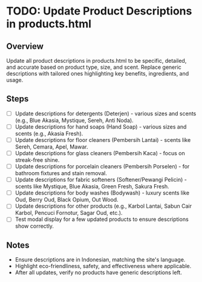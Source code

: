 # TODO: Update Product Descriptions in products.html

## Overview
Update all product descriptions in products.html to be specific, detailed, and accurate based on product type, size, and scent. Replace generic descriptions with tailored ones highlighting key benefits, ingredients, and usage.

## Steps
- [ ] Update descriptions for detergents (Deterjen) - various sizes and scents (e.g., Blue Akasia, Mystique, Sereh, Anti Noda).
- [ ] Update descriptions for hand soaps (Hand Soap) - various sizes and scents (e.g., Akasia Fresh).
- [ ] Update descriptions for floor cleaners (Pembersih Lantai) - scents like Sereh, Cemara, Apel, Mawar.
- [ ] Update descriptions for glass cleaners (Pembersih Kaca) - focus on streak-free shine.
- [ ] Update descriptions for porcelain cleaners (Pembersih Porselen) - for bathroom fixtures and stain removal.
- [ ] Update descriptions for fabric softeners (Softener/Pewangi Pelicin) - scents like Mystique, Blue Akasia, Green Fresh, Sakura Fresh.
- [ ] Update descriptions for body washes (Bodywash) - luxury scents like Oud, Berry Oud, Black Opium, Out Wood.
- [ ] Update descriptions for other products (e.g., Karbol Lantai, Sabun Cair Karbol, Pencuci Fornotur, Sagar Oud, etc.).
- [ ] Test modal display for a few updated products to ensure descriptions show correctly.

## Notes
- Ensure descriptions are in Indonesian, matching the site's language.
- Highlight eco-friendliness, safety, and effectiveness where applicable.
- After all updates, verify no products have generic descriptions left.

